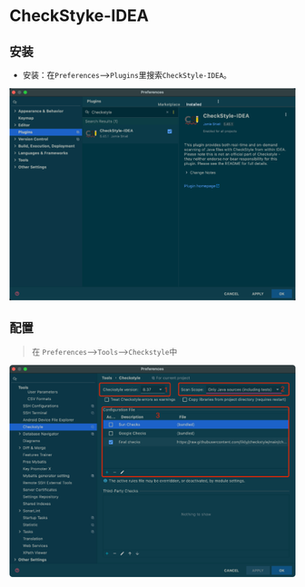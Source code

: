 # CheckStyke-IDEA



## 安装



* 安装：在`Preferences`-->`Plugins`里搜索`CheckStyle-IDEA`。

![CheckStyle-IDEA](../images/CheckStyle-IDEA.png)



## 配置

> 在 `Preferences`-->`Tools`-->`Checkstyle`中

![CheckStyle-Setting.png](../images/CheckStyle-Setting.png)